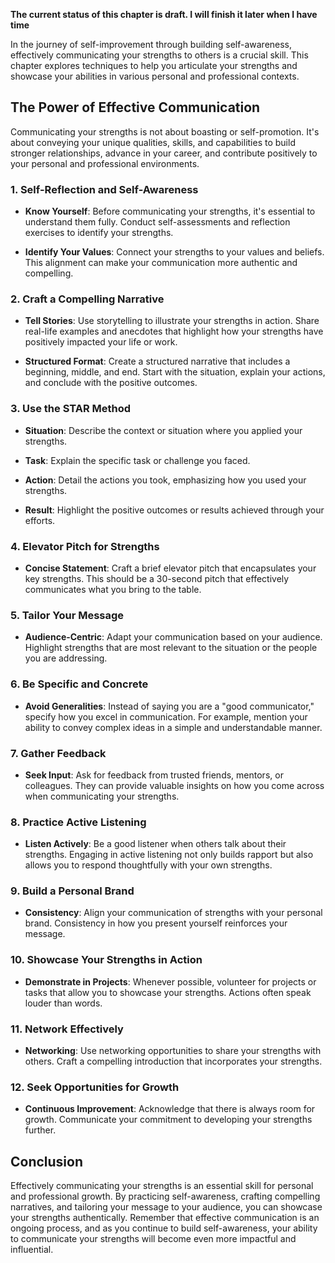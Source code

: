 **The current status of this chapter is draft. I will finish it later when I have time**

In the journey of self-improvement through building self-awareness, effectively communicating your strengths to others is a crucial skill. This chapter explores techniques to help you articulate your strengths and showcase your abilities in various personal and professional contexts.

The Power of Effective Communication
------------------------------------

Communicating your strengths is not about boasting or self-promotion. It's about conveying your unique qualities, skills, and capabilities to build stronger relationships, advance in your career, and contribute positively to your personal and professional environments.

### **1. Self-Reflection and Self-Awareness**

* **Know Yourself**: Before communicating your strengths, it's essential to understand them fully. Conduct self-assessments and reflection exercises to identify your strengths.

* **Identify Your Values**: Connect your strengths to your values and beliefs. This alignment can make your communication more authentic and compelling.

### **2. Craft a Compelling Narrative**

* **Tell Stories**: Use storytelling to illustrate your strengths in action. Share real-life examples and anecdotes that highlight how your strengths have positively impacted your life or work.

* **Structured Format**: Create a structured narrative that includes a beginning, middle, and end. Start with the situation, explain your actions, and conclude with the positive outcomes.

### **3. Use the STAR Method**

* **Situation**: Describe the context or situation where you applied your strengths.

* **Task**: Explain the specific task or challenge you faced.

* **Action**: Detail the actions you took, emphasizing how you used your strengths.

* **Result**: Highlight the positive outcomes or results achieved through your efforts.

### **4. Elevator Pitch for Strengths**

* **Concise Statement**: Craft a brief elevator pitch that encapsulates your key strengths. This should be a 30-second pitch that effectively communicates what you bring to the table.

### **5. Tailor Your Message**

* **Audience-Centric**: Adapt your communication based on your audience. Highlight strengths that are most relevant to the situation or the people you are addressing.

### **6. Be Specific and Concrete**

* **Avoid Generalities**: Instead of saying you are a "good communicator," specify how you excel in communication. For example, mention your ability to convey complex ideas in a simple and understandable manner.

### **7. Gather Feedback**

* **Seek Input**: Ask for feedback from trusted friends, mentors, or colleagues. They can provide valuable insights on how you come across when communicating your strengths.

### **8. Practice Active Listening**

* **Listen Actively**: Be a good listener when others talk about their strengths. Engaging in active listening not only builds rapport but also allows you to respond thoughtfully with your own strengths.

### **9. Build a Personal Brand**

* **Consistency**: Align your communication of strengths with your personal brand. Consistency in how you present yourself reinforces your message.

### **10. Showcase Your Strengths in Action**

* **Demonstrate in Projects**: Whenever possible, volunteer for projects or tasks that allow you to showcase your strengths. Actions often speak louder than words.

### **11. Network Effectively**

* **Networking**: Use networking opportunities to share your strengths with others. Craft a compelling introduction that incorporates your strengths.

### **12. Seek Opportunities for Growth**

* **Continuous Improvement**: Acknowledge that there is always room for growth. Communicate your commitment to developing your strengths further.

Conclusion
----------

Effectively communicating your strengths is an essential skill for personal and professional growth. By practicing self-awareness, crafting compelling narratives, and tailoring your message to your audience, you can showcase your strengths authentically. Remember that effective communication is an ongoing process, and as you continue to build self-awareness, your ability to communicate your strengths will become even more impactful and influential.
